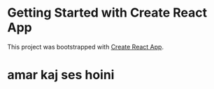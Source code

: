 # Getting Started with Create React App

This project was bootstrapped with [Create React App](https://github.com/facebook/create-react-app).

# amar  kaj ses hoini

